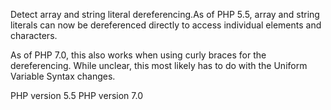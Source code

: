 Detect array and string literal dereferencing.As of PHP 5.5, array and string literals can now be dereferenced directly to
access individual elements and characters.

As of PHP 7.0, this also works when using curly braces for the dereferencing.
While unclear, this most likely has to do with the Uniform Variable Syntax changes.

PHP version 5.5
PHP version 7.0